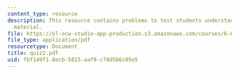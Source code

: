 ```yaml
---
content_type: resource
description: This resource contains problems to test students understanding of course
  material.
file: https://ol-ocw-studio-app-production.s3.amazonaws.com/courses/6-630-electromagnetics-fall-2006/fbf149f18ecb5815aaf9c78d5b6c05e5_quiz2.pdf
file_type: application/pdf
resourcetype: Document
title: quiz2.pdf
uid: fbf149f1-8ecb-5815-aaf9-c78d5b6c05e5
---
```

